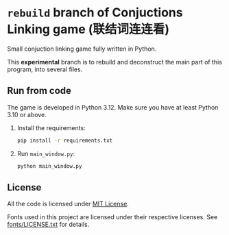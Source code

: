 # `rebuild` branch of Conjuctions Linking game (联结词连连看)
Small conjuction linking game fully written in Python.

This **experimental** branch is to rebuild and deconstruct the main part of this program, into several files.


## Run from code
The game is developed in Python 3.12. Make sure you have at least Python 3.10 or above.

1. Install the requirements:

    ```bash
    pip install -r requirements.txt
    ```

2. Run `main_window.py`:

    ```bash
    python main_window.py
    ```

## License
All the code is licensed under [MIT License](LICENSE).

Fonts used in this project are licensed under their respective licenses. See [fonts/LICENSE.txt](fonts/LICENSE.txt) for details.